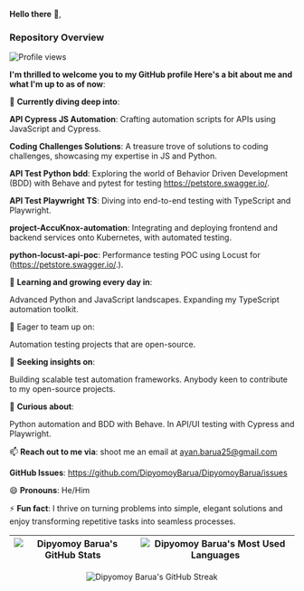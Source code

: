 **Hello there** 👋,

### Repository Overview

![Profile views](https://komarev.com/ghpvc/?username=DipyomoyBarua&label=Profile%20views&color=blue&style=flat-square)

<!-- | ![Repo Size](https://camo.githubusercontent.com/50280774d705a2a19f4ee09ab897e366265605ef02e35d70f5dd8afa905dfcff/68747470733a2f2f696d672e736869656c64732e696f2f6769746875622f7265706f2d73697a652f4361726f6c34322f4361726f6c34323f636f6c6f723d313831373137266c6f676f3d676974687562267374796c653d666f722d7468652d6261646765266c6f676f436f6c6f723d313831373137) | ![Last Commit](https://camo.githubusercontent.com/30f0dc8c43a9ca3ce9fcdbae1b1a296f922aa01207ca57a63d3fd345659f9e5d/68747470733a2f2f696d672e736869656c64732e696f2f6769746875622f6c6173742d636f6d6d69742f6361726f6c34322f6361726f6c34323f636f6c6f723d463035303332266c6f676f3d676974266c6f676f436f6c6f723d666f722d7468652d6261646765) |
| --- | --- |
| ![Stars](https://camo.githubusercontent.com/f31e46683badc775abd1d17f08fbf382facec5e3549101c44125b5ea15aec7b2/68747470733a2f2f696d672e736869656c64732e696f2f6769746875622f73746172732f4361726f6c34322f4361726f6c34323f636f6c6f723d313831373137266c6f676f3d676974687562267374796c653d666f722d7468652d6261646765266c6f676f436f6c6f723d313831373137) | ![Forks](https://camo.githubusercontent.com/a3d26d15cd1ae81148641433c73a3e1445851b158544c0cb5b1ba75ab860df0f/68747470733a2f2f696d672e736869656c64732e696f2f6769746875622f666f726b732f4361726f6c34322f4361726f6c34323f636f6c6f723d313831373137266c6f676f3d676974687562267374796c653d666f722d7468652d6261646765266c6f676f436f6c6f723d313831373137) | -->

**I'm thrilled to welcome you to my GitHub profile Here's a bit about me and what I'm up to as of now**:

🔭 **Currently diving deep into**:

**API Cypress JS Automation**: Crafting automation scripts for APIs using JavaScript and Cypress.

**Coding Challenges Solutions**: A treasure trove of solutions to coding challenges, showcasing my expertise in JS and Python.

**API Test Python bdd**: Exploring the world of Behavior Driven Development (BDD) with Behave and pytest for testing https://petstore.swagger.io/.

**API Test Playwright TS**: Diving into end-to-end testing with TypeScript and Playwright.

**project-AccuKnox-automation**: Integrating and deploying frontend and backend services onto Kubernetes, with automated testing.

**python-locust-api-poc**: Performance testing POC using Locust for (https://petstore.swagger.io/.).

🌱 **Learning and growing every day in**:

Advanced Python and JavaScript landscapes.
Expanding my TypeScript automation toolkit.

👯 Eager to team up on:

Automation testing projects that are open-source.

🤔 **Seeking insights on**:

Building scalable test automation frameworks.
Anybody keen to contribute to my open-source projects.

💬 **Curious about**:

Python automation and BDD with Behave.
In API/UI testing with Cypress and Playwright.


📫 **Reach out to me via**: shoot me an email at ayan.barua25@gmail.com

**GitHub Issues**: https://github.com/DipyomoyBarua/DipyomoyBarua/issues

😄 **Pronouns**: He/Him

⚡ **Fun fact**: I thrive on turning problems into simple, elegant solutions and enjoy transforming repetitive tasks into seamless processes.

| ![Dipyomoy Barua's GitHub Stats](https://github-readme-stats.vercel.app/api?username=dipyomoybarua&show_icons=true&locale=en&title_color=ffffff&icon_color=79ff97&text_color=9f9f9f&bg_color=151515) | ![Dipyomoy Barua's Most Used Languages](https://github-readme-stats.vercel.app/api/top-langs?username=dipyomoybarua&show_icons=true&locale=en&layout=compact&title_color=ffffff&text_color=ffffff&icon_color=79ff97&bg_color=151515&border_color=ffffff)|
| --- | --- |

<div align ="center">
  <img src="https://github-readme-streak-stats.herokuapp.com/?user=dipyomoybarua&theme=black-ice&hide_border=true&stroke=0000&background=060a0cd0" alt="Dipyomoy Barua's GitHub Streak" />
</div>

